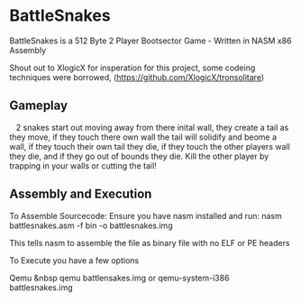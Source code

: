 # BattleSnakes
BattleSnakes is a 512 Byte 2 Player Bootsector Game - Written in NASM x86 Assembly

Shout out to XlogicX for insperation for this project, some codeing techniques were borrowed, (https://github.com/XlogicX/tronsolitare)

<h2>Gameplay</h2>
&nbsp&nbsp 2 snakes start out moving away from there inital wall, they create a tail as they move, if they touch there own wall the tail will solidify and beome a wall, if they touch their own tail they die, if they touch the other players wall they die, and if they go out of bounds they die. Kill the other player by trapping in your walls or cutting the tail!

<h2>Assembly and Execution</h2>
To Assemble Sourcecode:
  Ensure you have nasm installed and run:
  nasm battlesnakes.asm -f bin -o battlesnakes.img

This tells nasm to assemble the file as binary file with no ELF or PE headers

To Execute you have a few options

Qemu
&nbsp qemu battlensakes.img or qemu-system-i386 battlesnakes.img
